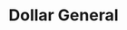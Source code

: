 ---
title: "Dollar General"
url: /san-antonio/dollar-general-southwest-military-drive/
shop: variety store
---
